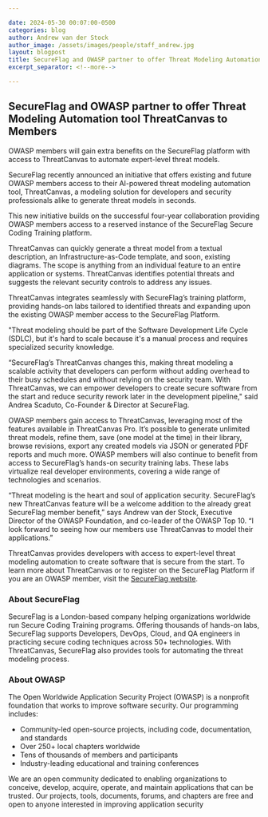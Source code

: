 ```yaml
---

date: 2024-05-30 00:07:00-0500
categories: blog
author: Andrew van der Stock
author_image: /assets/images/people/staff_andrew.jpg
layout: blogpost
title: SecureFlag and OWASP partner to offer Threat Modeling Automation tool ThreatCanvas to Members
excerpt_separator: <!--more-->

---
```


## SecureFlag and OWASP partner to offer Threat Modeling Automation tool ThreatCanvas to Members

OWASP members will gain extra benefits on the SecureFlag platform with access to ThreatCanvas to automate expert-level threat models.

<!--more-->

SecureFlag recently announced an initiative that offers existing and future OWASP members access to their AI-powered threat modeling automation tool, ThreatCanvas, a modeling solution for developers and security professionals alike to generate threat models in seconds.

This new initiative builds on the successful four-year collaboration providing OWASP members access to a reserved instance of the SecureFlag Secure Coding Training platform.

ThreatCanvas can quickly generate a threat model from a textual description, an Infrastructure-as-Code template, and soon, existing diagrams. The scope is anything from an individual feature to an entire application or systems. ThreatCanvas identifies potential threats and suggests the relevant security controls to address any issues.

ThreatCanvas integrates seamlessly with SecureFlag’s training platform, providing hands-on labs tailored to identified threats and expanding upon the existing OWASP member access to the SecureFlag Platform.

"Threat modeling should be part of the Software Development Life Cycle (SDLC), but it's hard to scale because it's a manual process and requires specialized security knowledge.

“SecureFlag’s ThreatCanvas changes this, making threat modeling a scalable activity that developers can perform without adding overhead to their busy schedules and without relying on the security team. With ThreatCanvas, we can empower developers to create secure software from the start and reduce security rework later in the development pipeline," said Andrea Scaduto, Co-Founder & Director at SecureFlag.

OWASP members gain access to ThreatCanvas, leveraging most of the features available in ThreatCanvas Pro. It’s possible to generate unlimited threat models, refine them, save (one model at the time) in their library, browse revisions, export any created models via JSON or generated PDF reports and much more.
OWASP members will also continue to benefit from access to SecureFlag’s hands-on security training labs. These labs virtualize real developer environments, covering a wide range of technologies and scenarios.

“Threat modeling is the heart and soul of application security. SecureFlag’s new ThreatCanvas feature will be a welcome addition to the already great SecureFlag member benefit,” says Andrew van der Stock, Executive Director of the OWASP Foundation, and co-leader of the OWASP Top 10. “I look forward to seeing how our members use ThreatCanvas to model their applications.”

ThreatCanvas provides developers with access to expert-level threat modeling automation to create software that is secure from the start.
To learn more about ThreatCanvas or to register on the SecureFlag Platform if you are an OWASP member, visit the [SecureFlag website](https://www.secureflag.com/owasp).

### About SecureFlag

SecureFlag is a London-based company helping organizations worldwide run Secure Coding Training programs. Offering thousands of hands-on labs, SecureFlag supports Developers, DevOps, Cloud, and QA engineers in practicing secure coding techniques across 50+ technologies. 
With ThreatCanvas, SecureFlag also provides tools for automating the threat modeling process. 

### About OWASP

The Open Worldwide Application Security Project (OWASP) is a nonprofit foundation that works to improve software security. Our programming includes:

- Community-led open-source projects, including code, documentation, and standards
- Over 250+ local chapters worldwide
- Tens of thousands of members and participants
- Industry-leading educational and training conferences

We are an open community dedicated to enabling organizations to conceive, develop, acquire, operate, and maintain applications that can be trusted. Our projects, tools, documents, forums, and chapters are free and open to anyone interested in improving application security
